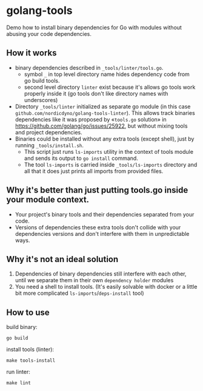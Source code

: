 # golang-tools

Demo how to install binary dependencies for Go with modules without abusing your code dependencies.

## How it works

* binary dependencies described in `_tools/linter/tools.go`.
    * symbol `_` in top level directory name hides dependency code from go build tools.
    * second level directory `linter` exist because it's allows go tools work properly inside it (go tools don't like directory names with underscores)
* Directory `_tools/linter` initialized as separate go module (in this case `github.com/nordicdyno/golang-tools-linter`). This allows track binaries dependencies like it was proposed by «`tools.go` solution» in https://github.com/golang/go/issues/25922, but without mixing tools and project dependencies.
* Binaries could be installed without any extra tools (except shell), just by running `_tools/install.sh`.
  * This script just runs `ls-imports` utility in the context of tools module and sends its output to `go install` command.
  * The tool `ls-imports` is carried inside `_tools/ls-imports` directory and all that it does just prints all imports from provided files.

## Why it's better than just putting tools.go inside your module context.

* Your project's binary tools and their dependencies separated from your code.
* Versions of dependencies these extra tools don't collide with your dependencies versions and don't interfere with them in unpredictable ways.

## Why it's not an ideal solution

1. Dependencies of binary dependencies still interfere with each other, until we separate them in their own `dependency holder` modules
2. You need a shell to install tools. (It's easily solvable with docker or a little bit more complicated `ls-imports`/`deps-install` tool)

## How to use

build binary:

    go build

install tools (linter):

    make tools-install

run linter:

    make lint
